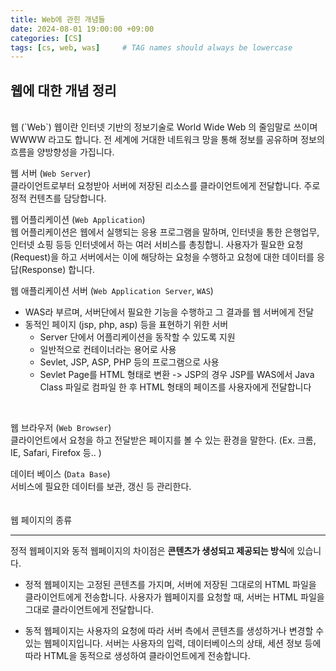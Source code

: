```yaml
---
title: Web에 관힌 개념들
date: 2024-08-01 19:00:00 +09:00
categories: [CS]
tags: [cs, web, was]     # TAG names should always be lowercase
---
```



## 웹에 대한 개념 정리


 
<br> 
웹 (`Web`)  
웹이란 인터넷 기반의 정보기술로 World Wide Web 의 줄임말로 쓰이며 WWWW 라고도 합니다.  
전 세계에 거대한 네트워크 망을 통해 정보를 공유하며 정보의 흐름을 양방향성을 가집니다.
<br>  

웹 서버 (`Web Server`)   
클라이언트로부터 요청받아 서버에 저장된 리소스를 클라이언트에게 전달합니다. 주로 정적 컨텐츠를 담당합니다.
<br>  

웹 어플리케이션 (`Web Application`)  
웹 어플리케이션은 웹에서 실행되는 응용 프로그램을 말하며, 인터넷을 통한 은행업무, 인터넷 쇼핑 등등 인터넷에서 하는 여러 서비스를 총칭합니. 
사용자가 필요한 요청(Request)을 하고 서버에서는 이에 해당하는 요청을 수행하고 요청에 대한 데이터를 응답(Response) 합니다.
<br>  

웹 애플리케이션 서버 (`Web Application Server`, `WAS`)   
- WAS라 부르며, 서버단에서 필요한 기능을 수행하고 그 결과를 웹 서버에게 전달
- 동적인 페이지 (jsp, php, asp) 등을 표현하기 위한 서버
  - Server 단에서 어플리케이션을 동작할 수 있도록 지원
  - 일반적으로 컨테이너라는 용어로 사용
  - Sevlet, JSP, ASP, PHP 등의 프로그램으로 사용
  - Sevlet Page를 HTML 형태로 변환 -> JSP의 경우 JSP를 WAS에서 Java Class 파일로 컴파일 한 후 HTML 형태의 페이즈를 사용자에게 전달합니다
<br>  

웹 브라우저 (`Web Browser`)   
클라이언트에서 요청을 하고 전달받은 페이지를 볼 수 있는 환경을 말한다. (Ex. 크롬, IE, Safari, Firefox 등.. )
<br>  

데이터 베이스 (`Data Base`)   
서비스에 필요한 데이터를 보관, 갱신 등 관리한다.
<br>
<br>
<br>
웹 페이지의 종류  
- - -
정적 웹페이지와 동적 웹페이지의 차이점은 **콘텐츠가 생성되고 제공되는 방식**에 있습니다.
- 정적 웹페이지는 고정된 콘텐츠를 가지며, 서버에 저장된 그대로의 HTML 파일을 클라이언트에게 전송합니다. 사용자가 웹페이지를 요청할 때, 서버는 HTML 파일을 그대로 클라이언트에게 전달합니다. 

- 동적 웹페이지는 사용자의 요청에 따라 서버 측에서 콘텐츠를 생성하거나 변경할 수 있는 웹페이지입니다. 서버는 사용자의 입력, 데이터베이스의 상태, 세션 정보 등에 따라 HTML을 동적으로 생성하여 클라이언트에게 전송합니다.
